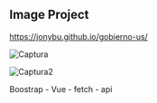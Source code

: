 ## Image Project

https://jonybu.github.io/gobierno-us/

![Captura](https://i.imgur.com/CrJb0bO.jpg)

![Captura2](https://i.imgur.com/gagQLRZ.jpg)

Boostrap - Vue - fetch - api
